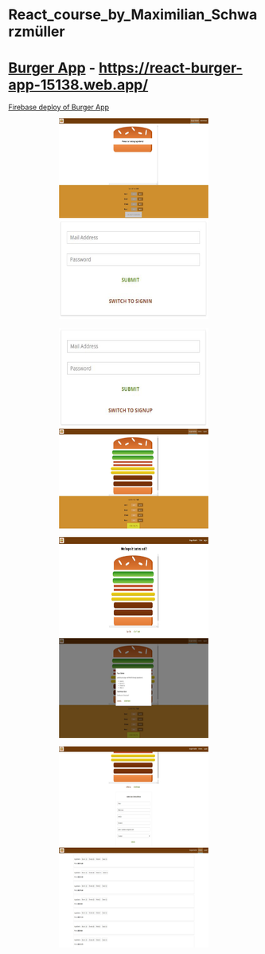 # React_course_by_Maximilian_Schwarzmüller

# [Burger App](https://react-burger-app-15138.web.app/) - https://react-burger-app-15138.web.app/

[Firebase deploy of Burger App](https://react-burger-app-15138.web.app/)

<p align = "center">
<img src="https://github.com/iizdebski/react_course/blob/main/31_images/react1.JPG" width="300" height="200"> <img src="https://github.com/iizdebski/react_course/blob/main/31_images/react2.JPG" width="300" height="200">
</p>

<p align = "center">
<img src="https://github.com/iizdebski/react_course/blob/main/31_images/react3.JPG" width="300" height="200"> <img src="https://github.com/iizdebski/react_course/blob/main/31_images/react4.JPG" width="300" height="200">
</p>

<p align = "center">
<img src="https://github.com/iizdebski/react_course/blob/main/31_images/react5.JPG" width="300" height="200"> <img src="https://github.com/iizdebski/react_course/blob/main/31_images/react6.JPG" width="300" height="200">
</p>

<p align = "center">
<img src="https://github.com/iizdebski/react_course/blob/main/31_images/react7.JPG" width="300" height="200"> <img src="https://github.com/iizdebski/react_course/blob/main/31_images/react8.JPG" width="300" height="200">
</p>